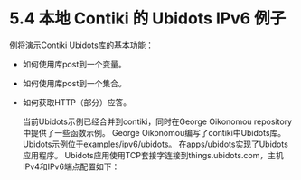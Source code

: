 # 5.4 本地 Contiki 的 Ubidots IPv6 例子
   例将演示Contiki Ubidots库的基本功能：
* 如何使用库post到一个变量。
* 如何使用库post到一个集合。
* 如何获取HTTP（部分）应答。

  当前Ubidots示例已经合并到contiki，同时在George Oikonomou repository中提供了一些函数示例。
  George Oikonomou编写了contiki中Ubidots库。
  Ubidots示例位于examples/ipv6/ubidots。
  在apps/ubidots实现了Ubidots应用程序。
  Ubidots应用使用TCP套接字连接到things.ubidots.com，主机IPv4和IPv6端点配置如下：